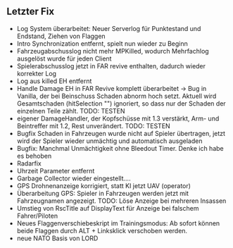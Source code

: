 ## Letzter Fix
- Log System überarbeitet: Neuer Serverlog für Punktestand und Endstand, Ziehen von Flaggen
- Intro Synchronization entfernt, spielt nun wieder zu Beginn
- Fahrzeugabschusslog nicht mehr MPKilled, wodurch Mehrfachlog ausgelöst wurde für jeden Client
- Spielerabschusslog jetzt in FAR revive enthalten, dadurch wieder korrekter Log
- Log aus killed EH entfernt
- Handle Damage EH in FAR Revive komplett überarbeitet -> Bug in Vanilla, der bei Beinschuss Schaden abnorm hoch setzt. Aktuell wird Gesamtschaden (hitSelection "") ignoriert, so dass nur der Schaden der einzelnen Teile zählt. TODO: TESTEN
- eigener DamageHandler, der Kopfschüsse mit 1.3 verstärkt, Arm- und Beintreffer mit 1.2, Rest unverändert. TODO: TESTEN
- Bugfix Schaden in Fahrzeugen wurde nicht auf Spieler übertragen, jetzt wird der Spieler wieder unmächtig und automatisch ausgeladen
- Bugfix: Manchmal Unmächtigkeit ohne Bleedout Timer. Denke ich habe es behoben
- Radarfix
- Uhrzeit Parameter entfernt
- Garbage Collector wieder eingestellt....
- GPS Drohnenanzeige korrigiert, statt KI jetzt UAV (operator)
- Überarbeitung GPS: Spieler in Fahrzeugen werden jetzt mit Fahrzeugnamen angezeigt. TODO: Löse Anzeige bei mehreren Insassen
- Umstieg von RscTitle auf DisplayText für Anzeige bei falschem Fahrer/Piloten
- Neues Flaggenverschiebeskript im Trainingsmodus: Ab sofort können beide Flaggen durch ALT + Linksklick verschoben werden.
- neue NATO Basis von LORD